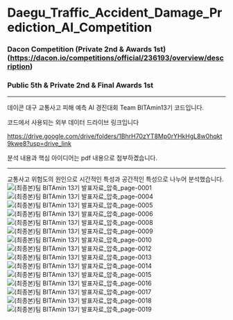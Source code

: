 # Daegu_Traffic_Accident_Damage_Prediction_AI_Competition
### Dacon Competition (Private 2nd & Awards 1st) (https://dacon.io/competitions/official/236193/overview/description)

### Public 5th & Private 2nd & Final Awards 1st

***

데이콘 대구 교통사고 피해 예측 AI 경진대회 Team BITAmin13기 코드입니다.

코드에서 사용되는 외부 데이터 드라이브 링크입니다

https://drive.google.com/drive/folders/1BhrH70zYT8Mp0rYHkHgL8w0hqkt9kwe8?usp=drive_link

분석 내용과 핵심 아이디어는 pdf 내용으로 첨부하곘습니다.

----------
교통사고 위험도의 원인으로 시간적인 특성과 공간적인 특성으로 나누어 분석했습니다.
![(최종본)팀 BITAmin 13기 발표자료_압축_page-0001](https://github.com/newoong/Daegu_Traffic_Accident_Damage_Prediction_AI_Competition/assets/94604584/d821031f-3b00-445e-ba20-411cf4ef01a2)
![(최종본)팀 BITAmin 13기 발표자료_압축_page-0004](https://github.com/newoong/Daegu_Traffic_Accident_Damage_Prediction_AI_Competition/assets/94604584/03e611aa-f221-4209-b0e4-cd9d8000e24d)
![(최종본)팀 BITAmin 13기 발표자료_압축_page-0005](https://github.com/newoong/Daegu_Traffic_Accident_Damage_Prediction_AI_Competition/assets/94604584/6cd2a37a-4a9e-4b5b-82eb-89e01260092d)
![(최종본)팀 BITAmin 13기 발표자료_압축_page-0006](https://github.com/newoong/Daegu_Traffic_Accident_Damage_Prediction_AI_Competition/assets/94604584/3e4435aa-99ba-431b-85a3-4886bb1d1b45)
![(최종본)팀 BITAmin 13기 발표자료_압축_page-0008](https://github.com/newoong/Daegu_Traffic_Accident_Damage_Prediction_AI_Competition/assets/94604584/1983fb0e-34f9-470a-a3ef-dbdcb3a0c942)
![(최종본)팀 BITAmin 13기 발표자료_압축_page-0009](https://github.com/newoong/Daegu_Traffic_Accident_Damage_Prediction_AI_Competition/assets/94604584/c012a93e-458c-4b1f-b314-899cc2a8877f)
![(최종본)팀 BITAmin 13기 발표자료_압축_page-0010](https://github.com/newoong/Daegu_Traffic_Accident_Damage_Prediction_AI_Competition/assets/94604584/53390e81-d57e-4665-88f6-1ad4005efea7)
![(최종본)팀 BITAmin 13기 발표자료_압축_page-0012](https://github.com/newoong/Daegu_Traffic_Accident_Damage_Prediction_AI_Competition/assets/94604584/12419e21-a239-407a-963a-a4bf244519a4)
![(최종본)팀 BITAmin 13기 발표자료_압축_page-0013](https://github.com/newoong/Daegu_Traffic_Accident_Damage_Prediction_AI_Competition/assets/94604584/6618e9f0-98fb-43e6-bc78-4987a78cdc5a)
![(최종본)팀 BITAmin 13기 발표자료_압축_page-0014](https://github.com/newoong/Daegu_Traffic_Accident_Damage_Prediction_AI_Competition/assets/94604584/bedb162e-8602-49c8-9453-e09fd7db4850)
![(최종본)팀 BITAmin 13기 발표자료_압축_page-0015](https://github.com/newoong/Daegu_Traffic_Accident_Damage_Prediction_AI_Competition/assets/94604584/c3644eae-4b47-4eef-ace5-562a2549df76)
![(최종본)팀 BITAmin 13기 발표자료_압축_page-0016](https://github.com/newoong/Daegu_Traffic_Accident_Damage_Prediction_AI_Competition/assets/94604584/afe5fe3a-b325-47fe-a765-3f64efe40081)
![(최종본)팀 BITAmin 13기 발표자료_압축_page-0017](https://github.com/newoong/Daegu_Traffic_Accident_Damage_Prediction_AI_Competition/assets/94604584/7cc717be-cdb1-453e-9302-c0a5599c1c09)
![(최종본)팀 BITAmin 13기 발표자료_압축_page-0018](https://github.com/newoong/Daegu_Traffic_Accident_Damage_Prediction_AI_Competition/assets/94604584/b6f206c9-cfac-47a6-acbf-da56ad6f8691)
![(최종본)팀 BITAmin 13기 발표자료_압축_page-0019](https://github.com/newoong/Daegu_Traffic_Accident_Damage_Prediction_AI_Competition/assets/94604584/c1980a61-1745-4006-a31b-a4b71ce14c09)
